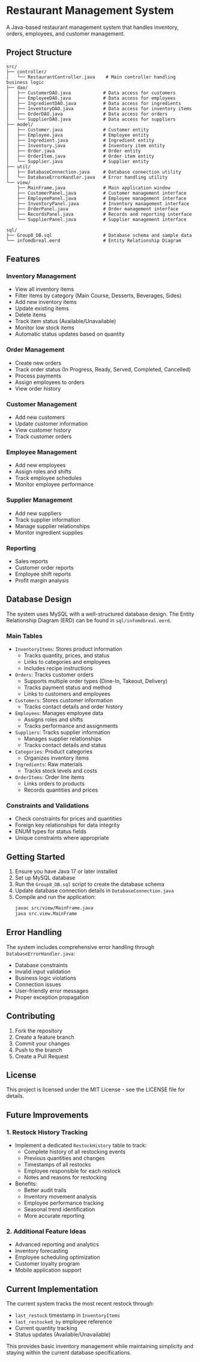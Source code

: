 # Restaurant Management System

A Java-based restaurant management system that handles inventory, orders, employees, and customer management.

## Project Structure

```
src/
├── controller/
│   └── RestaurantController.java    # Main controller handling business logic
├── dao/
│   ├── CustomerDAO.java            # Data access for customers
│   ├── EmployeeDAO.java            # Data access for employees
│   ├── IngredientDAO.java          # Data access for ingredients
│   ├── InventoryDAO.java           # Data access for inventory items
│   ├── OrderDAO.java               # Data access for orders
│   └── SupplierDAO.java            # Data access for suppliers
├── model/
│   ├── Customer.java               # Customer entity
│   ├── Employee.java               # Employee entity
│   ├── Ingredient.java             # Ingredient entity
│   ├── Inventory.java              # Inventory item entity
│   ├── Order.java                  # Order entity
│   ├── OrderItem.java              # Order item entity
│   └── Supplier.java               # Supplier entity
├── util/
│   ├── DatabaseConnection.java     # Database connection utility
│   └── DatabaseErrorHandler.java   # Error handling utility
└── view/
    ├── MainFrame.java              # Main application window
    ├── CustomerPanel.java          # Customer management interface
    ├── EmployeePanel.java          # Employee management interface
    ├── InventoryPanel.java         # Inventory management interface
    ├── OrderPanel.java             # Order management interface
    ├── RecordsPanel.java           # Records and reporting interface
    └── SupplierPanel.java          # Supplier management interface

sql/
├── Group8_DB.sql                   # Database schema and sample data
└── infomdbreal.eerd                # Entity Relationship Diagram
```

## Features

### Inventory Management
- View all inventory items
- Filter items by category (Main Course, Desserts, Beverages, Sides)
- Add new inventory items
- Update existing items
- Delete items
- Track item status (Available/Unavailable)
- Monitor low stock items
- Automatic status updates based on quantity

### Order Management
- Create new orders
- Track order status (In Progress, Ready, Served, Completed, Cancelled)
- Process payments
- Assign employees to orders
- View order history

### Customer Management
- Add new customers
- Update customer information
- View customer history
- Track customer orders

### Employee Management
- Add new employees
- Assign roles and shifts
- Track employee schedules
- Monitor employee performance

### Supplier Management
- Add new suppliers
- Track supplier information
- Manage supplier relationships
- Monitor ingredient supplies

### Reporting
- Sales reports
- Customer order reports
- Employee shift reports
- Profit margin analysis

## Database Design

The system uses MySQL with a well-structured database design. The Entity Relationship Diagram (ERD) can be found in `sql/infomdbreal.eerd`.

### Main Tables
- `InventoryItems`: Stores product information
  - Tracks quantity, prices, and status
  - Links to categories and employees
  - Includes recipe instructions
- `Orders`: Tracks customer orders
  - Supports multiple order types (Dine-In, Takeout, Delivery)
  - Tracks payment status and method
  - Links to customers and employees
- `Customers`: Stores customer information
  - Tracks contact details and order history
- `Employees`: Manages employee data
  - Assigns roles and shifts
  - Tracks performance and assignments
- `Suppliers`: Tracks supplier information
  - Manages supplier relationships
  - Tracks contact details and status
- `Categories`: Product categories
  - Organizes inventory items
- `Ingredients`: Raw materials
  - Tracks stock levels and costs
- `OrderItems`: Order line items
  - Links orders to products
  - Records quantities and prices

### Constraints and Validations
- Check constraints for prices and quantities
- Foreign key relationships for data integrity
- ENUM types for status fields
- Unique constraints where appropriate

## Getting Started

1. Ensure you have Java 17 or later installed
2. Set up MySQL database
3. Run the `Group8_DB.sql` script to create the database schema
4. Update database connection details in `DatabaseConnection.java`
5. Compile and run the application:
   ```bash
   javac src/view/MainFrame.java
   java src.view.MainFrame
   ```

## Error Handling

The system includes comprehensive error handling through `DatabaseErrorHandler.java`:
- Database constraints
- Invalid input validation
- Business logic violations
- Connection issues
- User-friendly error messages
- Proper exception propagation

## Contributing

1. Fork the repository
2. Create a feature branch
3. Commit your changes
4. Push to the branch
5. Create a Pull Request

## License

This project is licensed under the MIT License - see the LICENSE file for details.

## Future Improvements

### 1. Restock History Tracking
- Implement a dedicated `RestockHistory` table to track:
  - Complete history of all restocking events
  - Previous quantities and changes
  - Timestamps of all restocks
  - Employee responsible for each restock
  - Notes and reasons for restocking
- Benefits:
  - Better audit trails
  - Inventory movement analysis
  - Employee performance tracking
  - Seasonal trend identification
  - More accurate reporting

### 2. Additional Feature Ideas
- Advanced reporting and analytics
- Inventory forecasting
- Employee scheduling optimization
- Customer loyalty program
- Mobile application support

## Current Implementation

The current system tracks the most recent restock through:
- `last_restock` timestamp in `InventoryItems`
- `last_restocked_by` employee reference
- Current quantity tracking
- Status updates (Available/Unavailable)

This provides basic inventory management while maintaining simplicity and staying within the current database specifications.